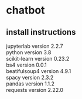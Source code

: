 # chatbot
## install instructions
jupyterlab version            2.2.7   
python  version               3.8    
scikit-learn version          0.23.2   
bs4       version             0.0.1   
beatifulsoup4   version       4.9.1     
spacy   version               2.3.2   
pandas version                1.1.2   
requests   version            2.22.0    
